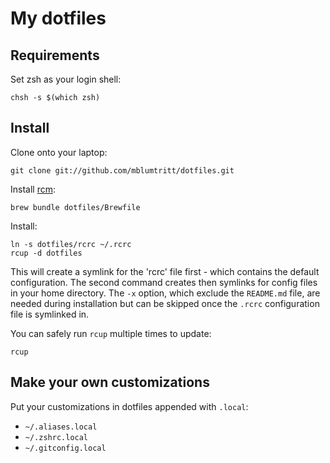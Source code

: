 My dotfiles
===================

Requirements
------------

Set zsh as your login shell:

    chsh -s $(which zsh)

Install
-------

Clone onto your laptop:

    git clone git://github.com/mblumtritt/dotfiles.git

Install [rcm](https://github.com/thoughtbot/rcm):

    brew bundle dotfiles/Brewfile

Install:

    ln -s dotfiles/rcrc ~/.rcrc
    rcup -d dotfiles

This will create a symlink for the 'rcrc' file first - which contains the default configuration. The second command creates then symlinks for config files in your home directory. The `-x` option, which exclude the `README.md` file, are needed during installation but can be skipped once the `.rcrc` configuration file is symlinked in.

You can safely run `rcup` multiple times to update:

    rcup

Make your own customizations
----------------------------

Put your customizations in dotfiles appended with `.local`:

* `~/.aliases.local`
* `~/.zshrc.local`
* `~/.gitconfig.local`
